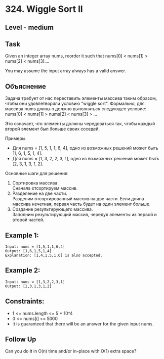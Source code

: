 # 324. Wiggle Sort II


## Level - medium


## Task
Given an integer array nums, reorder it such that nums[0] < nums[1] > nums[2] < nums[3]....

You may assume the input array always has a valid answer.


## Объяснение
Задача требует от нас переставить элементы массива таким образом, чтобы они удовлетворяли условию "wiggle sort". 
Формально, для массива nums длины n должно выполняться следующее условие:  
nums[0] < nums[1] > nums[2] < nums[3] > ...

Это означает, что элементы должны чередоваться так, чтобы каждый второй элемент был больше своих соседей.

Примеры:
- Для nums = [1, 5, 1, 1, 6, 4], одно из возможных решений может быть [1, 6, 1, 5, 1, 4].
- Для nums = [1, 3, 2, 2, 3, 1], одно из возможных решений может быть [2, 3, 1, 3, 1, 2].

Основные шаги для решения:
1. Сортировка массива.  
Сначала отсортируем массив.
2. Разделение на две части.  
Разделим отсортированный массив на две части. Если длина массива нечетная, первая часть будет на один элемент больше.
3. Создание результирующего массива.  
Заполним результирующий массив, чередуя элементы из первой и второй частей.


## Example 1:
````
Input: nums = [1,5,1,1,6,4]
Output: [1,6,1,5,1,4]
Explanation: [1,4,1,5,1,6] is also accepted.
````


## Example 2:
````
Input: nums = [1,3,2,2,3,1]
Output: [2,3,1,3,1,2]
````


## Constraints:
- 1 <= nums.length <= 5 * 10^4
- 0 <= nums[i] <= 5000
- It is guaranteed that there will be an answer for the given input nums.


## Follow Up
Can you do it in O(n) time and/or in-place with O(1) extra space?